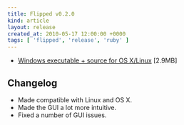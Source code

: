 ```yaml
---
title: Flipped v0.2.0
kind: article
layout: release
created_at: 2010-05-17 12:00:00 +0000
tags: [ 'flipped', 'release', 'ruby' ]
---
```


* [Windows executable + source for OS X/Linux](https://github.com/downloads/Spooner/flipped/flipped_v0_2_0.zip) [2.9MB]

Changelog
---------

* Made compatible with Linux and OS X.
* Made the GUI a lot more intuitive.
* Fixed a number of GUI issues.